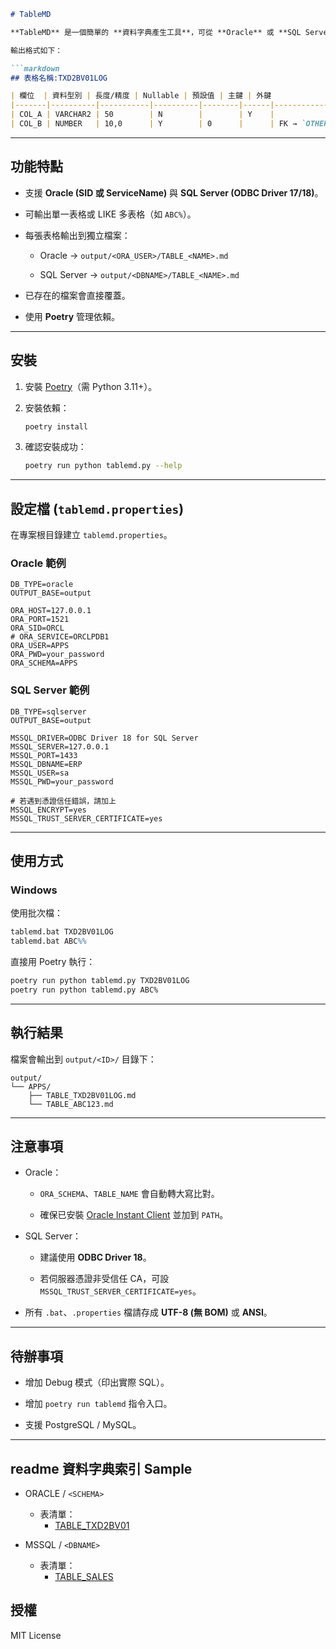 ```markdown
# TableMD

**TableMD** 是一個簡單的 **資料字典產生工具**，可從 **Oracle** 或 **SQL Server** 擷取表格結構，輸出成 Markdown 文件。

輸出格式如下：

```markdown
## 表格名稱:TXD2BV01LOG

| 欄位  | 資料型別 | 長度/精度 | Nullable | 預設值 | 主鍵 | 外鍵             | 說明       |
|-------|----------|-----------|----------|--------|------|------------------|------------|
| COL_A | VARCHAR2 | 50        | N        |        | Y    |                  | 使用者代號 |
| COL_B | NUMBER   | 10,0      | Y        | 0      |      | FK → `OTHER.COL` | 訂單編號   |
```

---

## 功能特點

- 支援 **Oracle (SID 或 ServiceName)** 與 **SQL Server (ODBC Driver 17/18)**。

- 可輸出單一表格或 LIKE 多表格（如 `ABC%`）。

- 每張表格輸出到獨立檔案：
  
  - Oracle → `output/<ORA_USER>/TABLE_<NAME>.md`
  
  - SQL Server → `output/<DBNAME>/TABLE_<NAME>.md`

- 已存在的檔案會直接覆蓋。

- 使用 **Poetry** 管理依賴。

---

## 安裝

1. 安裝 [Poetry](https://python-poetry.org/)（需 Python 3.11+）。

2. 安裝依賴：
   
   ```bash
   poetry install
   ```

3. 確認安裝成功：
   
   ```bash
   poetry run python tablemd.py --help
   ```

---

## 設定檔 (`tablemd.properties`)

在專案根目錄建立 `tablemd.properties`。

### Oracle 範例

```properties
DB_TYPE=oracle
OUTPUT_BASE=output

ORA_HOST=127.0.0.1
ORA_PORT=1521
ORA_SID=ORCL
# ORA_SERVICE=ORCLPDB1
ORA_USER=APPS
ORA_PWD=your_password
ORA_SCHEMA=APPS
```

### SQL Server 範例

```properties
DB_TYPE=sqlserver
OUTPUT_BASE=output

MSSQL_DRIVER=ODBC Driver 18 for SQL Server
MSSQL_SERVER=127.0.0.1
MSSQL_PORT=1433
MSSQL_DBNAME=ERP
MSSQL_USER=sa
MSSQL_PWD=your_password

# 若遇到憑證信任錯誤，請加上
MSSQL_ENCRYPT=yes
MSSQL_TRUST_SERVER_CERTIFICATE=yes
```

---

## 使用方式

### Windows

使用批次檔：

```bat
tablemd.bat TXD2BV01LOG
tablemd.bat ABC%%
```



直接用 Poetry 執行：

```bash
poetry run python tablemd.py TXD2BV01LOG
poetry run python tablemd.py ABC%
```

---

## 執行結果

檔案會輸出到 `output/<ID>/` 目錄下：

```
output/
└── APPS/
    ├── TABLE_TXD2BV01LOG.md
    └── TABLE_ABC123.md
```

---

## 注意事項

- Oracle：
  
  - `ORA_SCHEMA`、`TABLE_NAME` 會自動轉大寫比對。
  
  - 確保已安裝 [Oracle Instant Client](https://www.oracle.com/database/technologies/instant-client/downloads.html) 並加到 `PATH`。

- SQL Server：
  
  - 建議使用 **ODBC Driver 18**。
  
  - 若伺服器憑證非受信任 CA，可設 `MSSQL_TRUST_SERVER_CERTIFICATE=yes`。

- 所有 `.bat`、`.properties` 檔請存成 **UTF-8 (無 BOM)** 或 **ANSI**。

---

## 待辦事項

- 增加 Debug 模式（印出實際 SQL）。

- 增加 `poetry run tablemd` 指令入口。

- 支援 PostgreSQL / MySQL。

---

## readme 資料字典索引 Sample

- ORACLE / `<SCHEMA>`  
  
  - 表清單：
    - [TABLE_TXD2BV01](/schema/uevpecp/TABLE_TXD2BV01.md)

- MSSQL / `<DBNAME>`  
  
  - 表清單：
    - [TABLE_SALES](/docs/schema/MSSQL/<DBNAME>/TABLE_SALES.md)


## 授權

MIT License
